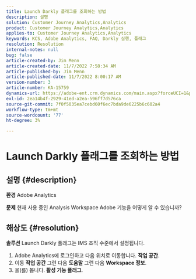 ```yaml
---
title: Launch Darkly 플래그를 조회하는 방법
description: 설명
solution: Customer Journey Analytics,Analytics
product: Customer Journey Analytics,Analytics
applies-to: Customer Journey Analytics,Analytics
keywords: KCS, Adobe Analytics, FAQ, Darkly 실행, 플래그
resolution: Resolution
internal-notes: null
bug: false
article-created-by: Jim Menn
article-created-date: 11/7/2022 7:58:34 AM
article-published-by: Jim Menn
article-published-date: 11/7/2022 8:00:17 AM
version-number: 3
article-number: KA-15759
dynamics-url: https://adobe-ent.crm.dynamics.com/main.aspx?forceUCI=1&pagetype=entityrecord&etn=knowledgearticle&id=0b8172f4-715e-ed11-9561-6045bd0065f9
exl-id: 2ea14b4f-2929-41ed-a2ea-596ff7d576ca
source-git-commit: 7f0f5035ea7cebd60f6ec7bda9de6225b6c602a4
workflow-type: tm+mt
source-wordcount: '77'
ht-degree: 3%

---
```


# Launch Darkly 플래그를 조회하는 방법

## 설명 {#description}


<b>환경</b>
Adobe Analytics

<b>문제</b>
현재 사용 중인 Analysis Workspace Adobe 기능을 어떻게 알 수 있습니까?


## 해상도 {#resolution}


<b>솔루션</b>
Launch Darkly 플래그는 IMS 조직 수준에서 설정됩니다.

1. Adobe Analytics에 로그인하고 다음 위치로 이동합니다. <b>작업 공간</b>.
2. 이동 <b>작업 공간</b> 그런 다음 <b>도움말</b> 그런 다음 <b>Workspace 정보</b>.
3. 을(를) 봅니다.<b> 활성 기능 플래그</b>.
